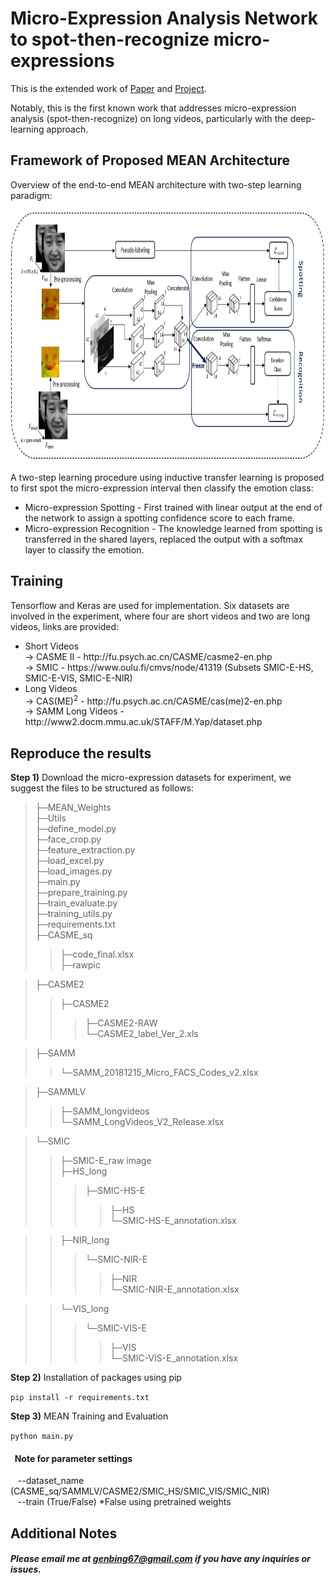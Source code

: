 # Micro-Expression Analysis Network to spot-then-recognize micro-expressions

This is the extended work of <a href="https://arxiv.org/pdf/2106.06489.pdf">Paper</a> and <a href="https://github.com/genbing99/SoftNet-SpotME">Project</a>. 

Notably, this is the first known work that addresses micro-expression analysis (spot-then-recognize) on long videos, particularly with the deep-learning approach.

## Framework of Proposed MEAN Architecture
Overview of the end-to-end MEAN architecture with two-step learning paradigm: </br></br>
<img src='images/mean_architecture.jpg' width=900 height=400>

A two-step learning procedure using inductive transfer learning is proposed to first spot the micro-expression interval then classify the emotion class:
<ul>
 <li> Micro-expression Spotting - First trained with linear output at the end of the network to assign a spotting confidence score to each frame. </li>
 <li> Micro-expression Recognition - The knowledge learned from spotting is transferred in the shared layers, replaced the output with a softmax layer to classify the emotion. </li>
</ul>

## Training
Tensorflow and Keras are used for implementation. Six datasets are involved in the experiment, where four are short videos and two are long videos, links are provided:
<ul>
 <li> Short Videos </li>
  &#8594 CASME II - http://fu.psych.ac.cn/CASME/casme2-en.php <br>
  &#8594 SMIC - https://www.oulu.fi/cmvs/node/41319 (Subsets SMIC-E-HS, SMIC-E-VIS, SMIC-E-NIR)  <br>
 <li> Long Videos </li>
  &#8594 CAS(ME)<sup>2</sup> - http://fu.psych.ac.cn/CASME/cas(me)2-en.php <br>
  &#8594 SAMM Long Videos - http://www2.docm.mmu.ac.uk/STAFF/M.Yap/dataset.php <br>
</ul>
 
## Reproduce the results

<b>Step 1)</b> Download the micro-expression datasets for experiment, we suggest the files to be structured as follows:
>├─MEAN_Weights <br>
>├─Utils <br>
>├─define_model.py <br>
>├─face_crop.py <br>
>├─feature_extraction.py <br>
>├─load_excel.py <br>
>├─load_images.py <br>
>├─main.py <br>
>├─prepare_training.py <br>
>├─train_evaluate.py <br>
>├─training_utils.py <br>
>├─requirements.txt <br>
>├─CASME_sq <br>
>>├─code_final.xlsx <br>
>>├─rawpic <br>

>├─CASME2 <br>
>>├─CASME2 <br>
>>>├─CASME2-RAW <br>
>>>└─CASME2_label_Ver_2.xls <br>

>├─SAMM <br>
>>└─SAMM_20181215_Micro_FACS_Codes_v2.xlsx <br>

>├─SAMMLV <br>
>>├─SAMM_longvideos <br>
>>└─SAMM_LongVideos_V2_Release.xlsx <br>

>└─SMIC <br>
>>├─SMIC-E_raw image <br>
>>├─HS_long <br>
>>>├─SMIC-HS-E <br>
>>>>├─HS <br>
>>>└─SMIC-HS-E_annotation.xlsx <br>

>>├─NIR_long <br>
>>>└─SMIC-NIR-E <br>
>>>>├─NIR <br>
>>>└─SMIC-NIR-E_annotation.xlsx <br>

>>└─VIS_long <br>
>>>└─SMIC-VIS-E <br>
>>>>├─VIS <br>
>>>└─SMIC-VIS-E_annotation.xlsx <br>


<b>Step 2)</b> Installation of packages using pip

``` pip install -r requirements.txt ```
<!--

<b>Step 3)</b> Dataset setting

Open main.py, change the dataset name and expression type for evaluation.
-->
<b>Step 3)</b> MEAN Training and Evaluation

``` python main.py ```

#### &nbsp; Note for parameter settings <br>
&nbsp;&nbsp; --dataset_name (CASME_sq/SAMMLV/CASME2/SMIC_HS/SMIC_VIS/SMIC_NIR) <br>
&nbsp;&nbsp; --train (True/False) *False using pretrained weights <br>

## Additional Notes

##### Please email me at genbing67@gmail.com if you have any inquiries or issues.
